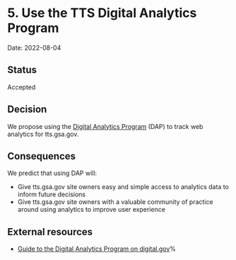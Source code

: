 # 5. Use the TTS Digital Analytics Program

Date: 2022-08-04

## Status

Accepted

## Decision

We propose using the [Digital Analytics Program](https://digital.gov/guides/dap/) (DAP) to track web analytics for tts.gsa.gov.

## Consequences

We predict that using DAP will:

* Give tts.gsa.gov site owners easy and simple access to analytics data to inform future decisions
* Give tts.gsa.gov site owners with a valuable community of practice around using analytics to improve user experience


## External resources

+ [Guide to the Digital Analytics Program on digital.gov](https://digital.gov/guides/dap/)%

